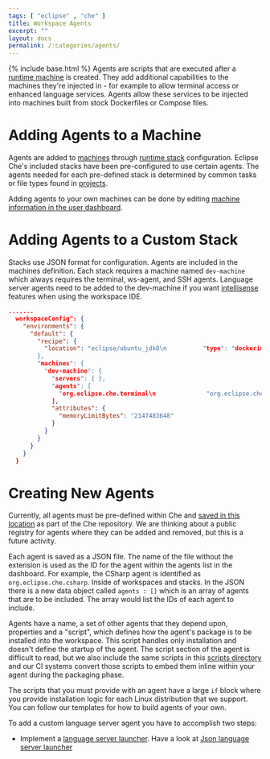 ```yaml
---
tags: [ "eclipse" , "che" ]
title: Workspace Agents
excerpt: ""
layout: docs
permalink: /:categories/agents/
---
```

{% include base.html %}
Agents are scripts that are executed after a [runtime machine]({{base}}{{site.links["ws-machines"]}}) is created. They add additional capabilities to the machines they're injected in - for example to allow terminal access or enhanced language services. Agents allow these services to be injected into machines built from stock Dockerfiles or Compose files.

# Adding Agents to a Machine  
Agents are added to [machines]({{base}}{{site.links["ws-machines"]}}) through [runtime stack]({{base}}{{site.links["ws-stacks"]}}) configuration. Eclipse Che's included stacks have been pre-configured to use certain agents. The agents needed for each pre-defined stack is determined by common tasks or file types found in [projects]({{base}}{{site.links["ide-projects"]}}).

Adding agents to your own machines can be done by editing [machine information in the user dashboard]({{base}}{{site.links["ws-machines"]}}).

# Adding Agents to a Custom Stack  
Stacks use JSON format for configuration. Agents are included in the machines definition. Each stack requires a machine named `dev-machine` which always requires the terminal, ws-agent, and SSH agents. Language server agents need to be added to the dev-machine if you want [intellisense]({{base}}{{site.links["ide-intellisense"]}}) features when using the workspace IDE.
```json  
.......
  workspaceConfig": {
    "environments": {
      "default": {
        "recipe": {
          "location": "eclipse/ubuntu_jdk8\n          "type": "dockerimage"
        },
        "machines": {
          "dev-machine": {
            "servers": { },
            "agents": [
              "org.eclipse.che.terminal\n              "org.eclipse.che.ws-agent\n              "org.eclipse.che.ssh\n              "org.eclipse.che.ls.php"
            ],
            "attributes": {
              "memoryLimitBytes": "2147483648"
            }
          }
        }
      }
    }
  }
```

# Creating New Agents  
Currently, all agents must be pre-defined within Che and [saved in this location](https://github.com/eclipse/che/tree/master/wsmaster/che-core-api-agent/src/main/resources/agents) as part of the Che repository. We are thinking about a public registry for agents where they can be added and removed, but this is a future activity.

Each agent is saved as a JSON file. The name of the file without the extension is used as the ID for the agent within the agents list in the dashboard.  For example, the CSharp agent is identified as `org.eclipse.che.csharp`.  Inside of workspaces and stacks.  In the JSON there is a new data object called `agents : []` which is an array of agents that are to be included. The array would list the IDs of each agent to include.

Agents have a name, a set of other agents that they depend upon, properties and a "script", which defines how the agent's package is to be installed into the workspace. This script handles only installation and doesn't define the startup of the agent.  The script section of the agent is difficult to read, but we also include the same scripts in this [scripts directory](https://github.com/eclipse/che/blob/master/wsmaster/che-core-api-agent/src/main/resources/agents/org.eclipse.che.ls.php.json) and our CI systems convert those scripts to embed them inline within your agent during the packaging phase.

The scripts that you must provide with an agent have a large `if` block where you provide installation logic for each Linux distribution that we support. You can follow our templates for how to build agents of your own.

To add a custom language server agent you have to accomplish two steps:
* Implement a [language server launcher](https://github.com/eclipse/che/blob/master/wsagent/che-core-api-languageserver/src/main/java/org/eclipse/che/api/languageserver/launcher/LanguageServerLauncher.java). Have a look at [Json language server launcher](https://github.com/eclipse/che/blob/master/plugins/plugin-json/che-plugin-json-server/src/main/java/org/eclipse/che/plugin/json/languageserver/JsonLanguageServerLauncher.java)
